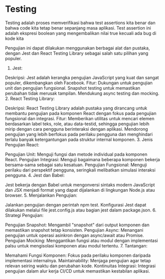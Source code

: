 # Testing

Testing adalah proses memverifikasi bahwa test assertions kita benar dan bahwa code kita tetap benar sepanjang masa aplikasi. Test assertion ini adalah ekspresi boolean yang mengembalikan nilai true kecuali ada bug di kode kita

Pengujian ini dapat dilakukan menggunakan berbagai alat dan pustaka, dengan Jest dan React Testing Library sebagai salah satu pilihan yang populer.

1. Jest:

Deskripsi: Jest adalah kerangka pengujian JavaScript yang kuat dan sangat populer, dikembangkan oleh Facebook.
Fitur:
Dukungan untuk pengujian unit dan pengujian fungsional.
Snapshot testing untuk memastikan perubahan tidak merusak tampilan.
Mendukung async testing dan mocking.
2. React Testing Library:

Deskripsi: React Testing Library adalah pustaka yang dirancang untuk membantu pengujian pada komponen React dengan fokus pada pengujian fungsional dan integrasi.
Fitur:
Memberikan utilitas untuk mencari elemen berdasarkan label teks, role, atau data-testid, sehingga pengujian lebih mirip dengan cara pengguna berinteraksi dengan aplikasi.
Mendorong pengujian yang lebih berfokus pada perilaku pengguna dan menghindari terlalu banyak ketergantungan pada struktur internal komponen.
3. Jenis Pengujian React:

Pengujian Unit: Menguji fungsi dan metode individual pada komponen React.
Pengujian Integrasi: Menguji bagaimana beberapa komponen bekerja bersama-sama sebagai satu kesatuan.
Pengujian Fungsional: Menguji perilaku dari perspektif pengguna, seringkali melibatkan simulasi interaksi pengguna.
4. Jest dan Babel:

Jest bekerja dengan Babel untuk mengonversi sintaks modern JavaScript dan JSX menjadi format yang dapat dijalankan di lingkungan Node.js atau browser.
5. Menjalankan Pengujian:

Jalankan pengujian dengan perintah npm test.
Konfigurasi Jest dapat dilakukan melalui file jest.config.js atau bagian jest dalam package.json.
6. Strategi Pengujian:

Pengujian Snapshot: Mengambil "snapshot" dari output komponen dan memastikan snapshot tetap konsisten.
Pengujian Async: Menangani pengujian untuk operasi asinkron dengan async/await atau Promise.
Pengujian Mocking: Menggantikan fungsi atau modul dengan implementasi palsu untuk mengisolasi komponen atau modul tertentu.
7. Tantangan:

Memahami Fungsi Komponen: Fokus pada perilaku komponen daripada implementasi internalnya.
Maintainability: Menjaga pengujian agar tetap relevan seiring waktu dan perubahan kode.
Kontinuitas Integrasi: Integrasi pengujian dalam alur kerja CI/CD untuk memastikan kestabilan aplikasi.
